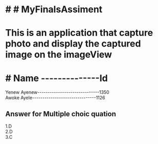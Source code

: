 # # # MyFinalsAssiment
# This is an application that capture photo and display the captured image on the imageView<br>
# # Name --------------Id<br>
Yenew Ayenew------------------------------1350<br>
Awoke Ayele-------------------------------1126<br>
## Answer for Multiple choic quation
1.D <br>
2.D <br>
3.C <br>
